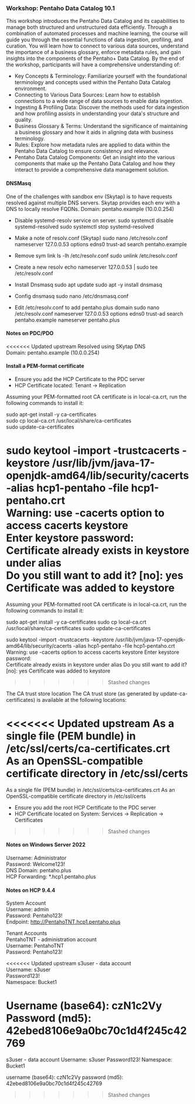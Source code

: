 ### Workshop: Pentaho Data Catalog 10.1

This workshop introduces the Pentaho Data Catalog and its capabilities to manage both structured and unstructured data efficiently. Through a combination of automated processes and machine learning, the course will guide you through the essential functions of data ingestion, profiling, and curation. You will learn how to connect to various data sources, understand the importance of a business glossary, enforce metadata rules, and gain insights into the components of the Pentaho+ Data Catalog.
By the end of the workshop, participants will have a comprehensive understanding of:

- Key Concepts & Terminology: Familiarize yourself with the foundational terminology and concepts used within the Pentaho Data Catalog environment.
- Connecting to Various Data Sources: Learn how to establish connections to a wide range of data sources to enable data ingestion.
- Ingesting & Profiling Data: Discover the methods used for data ingestion and how profiling assists in understanding your data's structure and quality.
- Business Glossary & Terms: Understand the significance of maintaining a business glossary and how it aids in aligning data with business terminology.
- Rules: Explore how metadata rules are applied to data within the Pentaho Data Catalog to ensure consistency and relevance.
- Pentaho Data Catalog Components: Get an insight into the various components that make up the Pentaho Data Catalog and how they interact to provide a comprehensive data management solution.

#### DNSMasq

One of the challenges with sandbox env (Skytap) is to have requests resolved against multiple DNS servers.
Skytap provides each env with a DNS to locally resolve FQDNs.  Domain: pentaho.example (10.0.0.254)

* Disable systemd-resolv service on server.
sudo systemctl disable systemd-resolved
sudo systemctl stop systemd-resolved

* Make a note of resolv.conf (Skytap)
sudo nano /etc/resolv.conf
nameserver 127.0.0.53
options edns0 trust-ad
search pentaho.example

* Remove sym link 
ls -lh /etc/resolv.conf 
sudo unlink /etc/resolv.conf

* Create a new resolv
echo nameserver 127.0.0.53 | sudo tee /etc/resolv.conf

* Install Dnsmasq
sudo apt update
sudo apt -y install dnsmasq

* Config dnsmasq
sudo nano /etc/dnsmasq.conf

* Edit /etc/resolv.conf to add pentaho.plus domain
sudo nano /etc/resolv.conf
nameserver 127.0.0.53
options edns0 trust-ad
search pentaho.example
nameserver pentaho.plus




#### Notes on PDC/PDO

<<<<<<< Updated upstream
Resolved using SKytap DNS \
Domain: pentaho.example (10.0.0.254) 

#### Install a PEM-format certificate

* Ensure you add the HCP Certificate to the PDC server
* HCP Certificate located: Tenant -> Replication

Assuming your PEM-formatted root CA certificate is in local-ca.crt, run the following commands to install it:

sudo apt-get install -y ca-certificates \
sudo cp local-ca.crt /usr/local/share/ca-certificates \
sudo update-ca-certificates

sudo keytool -import -trustcacerts -keystore /usr/lib/jvm/java-17-openjdk-amd64/lib/security/cacerts -alias hcp1-pentaho -file hcp1-pentaho.crt \
Warning: use -cacerts option to access cacerts keystore \
Enter keystore password:   \
Certificate already exists in keystore under alias <mycert> \
Do you still want to add it? [no]:  yes \
Certificate was added to keystore 
=======
Assuming your PEM-formatted root CA certificate is in local-ca.crt, run the following commands to install it:

sudo apt-get install -y ca-certificates
sudo cp local-ca.crt /usr/local/share/ca-certificates
sudo update-ca-certificates

sudo keytool -import -trustcacerts -keystore /usr/lib/jvm/java-17-openjdk-amd64/lib/security/cacerts -alias hcp1-pentaho -file hcp1-pentaho.crt
Warning: use -cacerts option to access cacerts keystore
Enter keystore password:  
Certificate already exists in keystore under alias <mycert>
Do you still want to add it? [no]:  yes
Certificate was added to keystore
>>>>>>> Stashed changes


The CA trust store location
The CA trust store (as generated by update-ca-certificates) is available at the following locations:

<<<<<<< Updated upstream
As a single file (PEM bundle) in /etc/ssl/certs/ca-certificates.crt \
As an OpenSSL-compatible certificate directory in /etc/ssl/certs 
=======
As a single file (PEM bundle) in /etc/ssl/certs/ca-certificates.crt
As an OpenSSL-compatible certificate directory in /etc/ssl/certs

* Ensure you add the root HCP Certificate to the PDC server
* HCP Certificate located on System: Services -> Replication -> Certificates
>>>>>>> Stashed changes


#### Notes on Windows Server 2022

Username: Administrator \
Password: Welcome123! \
DNS Domain: pentaho.plus \
HCP Forwarding: *.hcp1.pentaho.plus 

#### Notes on HCP 9.4.4

System Account \
Username: admin \
Password: Pentaho123! \
Endpoint: http://PentahoTNT.hcp1.pentaho.plus 

Tenant Accounts \
PentahoTNT - administration account \
Username: PentahoTNT \
Password: Pentaho123! 

<<<<<<< Updated upstream
s3user - data account \
Username: s3user \
Password123! \
Namespace: Bucket1 

Username (base64): czN1c2Vy \
Password (md5): 42ebed8106e9a0bc70c1d4f245c42769
=======
s3user - data account
Username: s3user
Password123!
Namespace: Bucket1

username (base64): czN1c2Vy
password (md5): 42ebed8106e9a0bc70c1d4f245c42769
>>>>>>> Stashed changes
